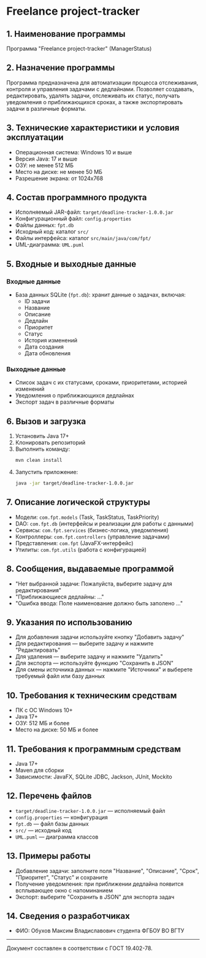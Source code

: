 # Freelance project-tracker

## 1. Наименование программы

Программа "Freelance project-tracker" (ManagerStatus)

## 2. Назначение программы

Программа предназначена для автоматизации процесса отслеживания, контроля и управления задачами с дедлайнами. Позволяет создавать, редактировать, удалять задачи, отслеживать их статус, получать уведомления о приближающихся сроках, а также экспортировать задачи в различные форматы.

## 3. Технические характеристики и условия эксплуатации

- Операционная система: Windows 10 и выше
- Версия Java: 17 и выше
- ОЗУ: не менее 512 МБ
- Место на диске: не менее 50 МБ
- Разрешение экрана: от 1024x768

## 4. Состав программного продукта

- Исполняемый JAR-файл: `target/deadline-tracker-1.0.0.jar`
- Конфигурационный файл: `config.properties`
- Файлы данных: `fpt.db`
- Исходный код: каталог `src/`
- Файлы интерфейса: каталог `src/main/java/com/fpt/`
- UML-диаграмма: `UML.puml`

## 5. Входные и выходные данные

### Входные данные
- База данных SQLite (`fpt.db`): хранит данные о задачах, включая:
  - ID задачи
  - Название
  - Описание
  - Дедлайн
  - Приоритет
  - Статус
  - История изменений
  - Дата создания
  - Дата обновления

### Выходные данные
- Список задач с их статусами, сроками, приоритетами, историей изменений
- Уведомления о приближающихся дедлайнах
- Экспорт задач в различные форматы

## 6. Вызов и загрузка

1. Установить Java 17+
2. Клонировать репозиторий
3. Выполнить команду:
   ```bash
   mvn clean install
   ```
4. Запустить приложение:
   ```bash
   java -jar target/deadline-tracker-1.0.0.jar
   ```

## 7. Описание логической структуры

- Модели: `com.fpt.models` (Task, TaskStatus, TaskPriority)
- DAO: `com.fpt.db` (интерфейсы и реализации для работы с данными)
- Сервисы: `com.fpt.services` (бизнес-логика, уведомления)
- Контроллеры: `com.fpt.controllers` (управление задачами)
- Представления: `com.fpt` (JavaFX-интерфейс)
- Утилиты: `com.fpt.utils` (работа с конфигурацией)

## 8. Сообщения, выдаваемые программой

- "Нет выбранной задачи: Пожалуйста, выберите задачу для редактирования"
- "Приближающиеся дедлайны: ..."
- "Ошибка ввода: Поле наименование должно быть заполено ..."

## 9. Указания по использованию

- Для добавления задачи используйте кнопку "Добавить задачу"
- Для редактирования — выберите задачу и нажмите "Редактировать"
- Для удаления — выберите задачу и нажмите "Удалить"
- Для экспорта — используйте функцию "Сохранить в JSON"
- Для смены источника данных — нажмите "Источники" и выберете требуемый файл или базу данных

## 10. Требования к техническим средствам

- ПК с ОС Windows 10+
- Java 17+
- ОЗУ: 512 МБ и более
- Место на диске: 50 МБ и более

## 11. Требования к программным средствам

- Java 17+
- Maven для сборки
- Зависимости: JavaFX, SQLite JDBC, Jackson, JUnit, Mockito

## 12. Перечень файлов

- `target/deadline-tracker-1.0.0.jar` — исполняемый файл
- `config.properties` — конфигурация
- `fpt.db` — файл базы данных
- `src/` — исходный код
- `UML.puml` — диаграмма классов

## 13. Примеры работы

- Добавление задачи: заполните поля "Название", "Описание", "Срок", "Приоритет", "Статус" и сохраните
- Получение уведомления: при приближении дедлайна появится всплывающее окно с напоминанием
- Экспорт: выберите "Сохранить в JSON" для экспорта задач

## 14. Сведения о разработчиках

- ФИО: Обухов Максим Владиславович студента ФГБОУ ВО ВГТУ

---

Документ составлен в соответствии с ГОСТ 19.402-78.
